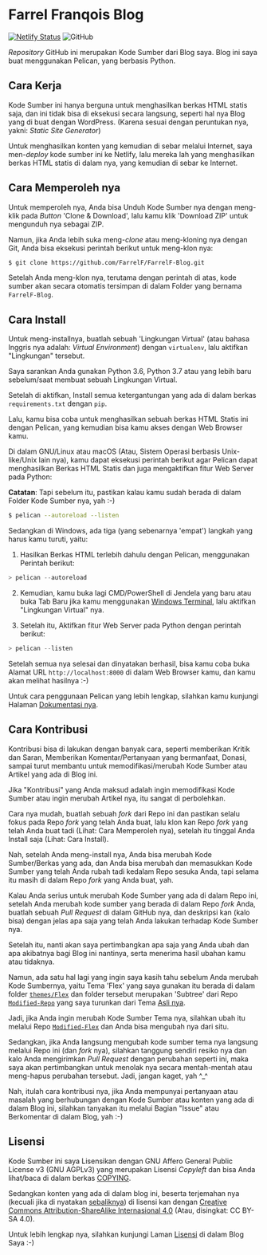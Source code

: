 # Farrel Franqois Blog
[![Netlify Status](https://api.netlify.com/api/v1/badges/edc59a5f-e63a-426c-ae65-cffe9153fa04/deploy-status)](https://app.netlify.com/sites/farrelf/deploys)
![GitHub](https://img.shields.io/github/license/FarrelF/FarrelF-Blog?label=Lisensi&style=flat-square)

*Repository* GitHub ini merupakan Kode Sumber dari Blog saya. Blog ini saya buat menggunakan Pelican, yang berbasis Python.

## Cara Kerja
Kode Sumber ini hanya berguna untuk menghasilkan berkas HTML statis saja, dan ini tidak bisa di eksekusi secara langsung, seperti hal nya Blog yang di buat dengan WordPress. (Karena sesuai dengan peruntukan nya, yakni: *Static Site Generator*)

Untuk menghasilkan konten yang kemudian di sebar melalui Internet, saya men-*deploy* kode sumber ini ke Netlify, lalu mereka lah yang menghasilkan berkas HTML statis di dalam nya, yang kemudian di sebar ke Internet.

## Cara Memperoleh nya
Untuk memperoleh nya, Anda bisa Unduh Kode Sumber nya dengan meng-klik pada *Button* 'Clone & Download', lalu kamu klik 'Download ZIP' untuk mengunduh nya sebagai ZIP.

Namun, jika Anda lebih suka meng-*clone* atau meng-kloning nya dengan Git, Anda bisa eksekusi perintah berikut untuk meng-klon nya:

```bash
$ git clone https://github.com/FarrelF/FarrelF-Blog.git
```

Setelah Anda meng-klon nya, terutama dengan perintah di atas, kode sumber akan secara otomatis tersimpan di dalam Folder yang bernama `FarrelF-Blog`.

## Cara Install
Untuk meng-installnya, buatlah sebuah 'Lingkungan Virtual' (atau bahasa Inggris nya adalah: *Virtual Environment*) dengan `virtualenv`, lalu aktifkan "Lingkungan" tersebut.

Saya sarankan Anda gunakan Python 3.6, Python 3.7 atau yang lebih baru sebelum/saat membuat sebuah Lingkungan Virtual.

Setelah di aktifkan, Install semua ketergantungan yang ada di dalam berkas `requirements.txt` dengan `pip`.

Lalu, kamu bisa coba untuk menghasilkan sebuah berkas HTML Statis ini dengan Pelican, yang kemudian bisa kamu akses dengan Web Browser kamu.

Di dalam GNU/Linux atau macOS (Atau, Sistem Operasi berbasis Unix-like/Unix lain nya), kamu dapat eksekusi perintah berikut agar Pelican dapat menghasilkan Berkas HTML Statis dan juga mengaktifkan fitur Web Server pada Python:

**Catatan**: Tapi sebelum itu, pastikan kalau kamu sudah berada di dalam Folder Kode Sumber nya, yah :-)

```bash
$ pelican --autoreload --listen
```

Sedangkan di Windows, ada tiga (yang sebenarnya 'empat') langkah yang harus kamu turuti, yaitu:
1. Hasilkan Berkas HTML terlebih dahulu dengan Pelican, menggunakan Perintah berikut:
```powershell
> pelican --autoreload
```
2. Kemudian, kamu buka lagi CMD/PowerShell di Jendela yang baru atau buka Tab Baru jika kamu menggunakan [Windows Terminal](https://github.com/microsoft/terminal), lalu aktifkan "Lingkungan Virtual" nya.

3. Setelah itu, Aktifkan fitur Web Server pada Python dengan perintah berikut:
```powershell
> pelican --listen
```

Setelah semua nya selesai dan dinyatakan berhasil, bisa kamu coba buka Alamat URL `http://localhost:8000` di dalam Web Browser kamu, dan kamu akan melihat hasilnya :-)

Untuk cara penggunaan Pelican yang lebih lengkap, silahkan kamu kunjungi Halaman [Dokumentasi nya](https://docs.getpelican.org).

## Cara Kontribusi
Kontribusi bisa di lakukan dengan banyak cara, seperti memberikan Kritik dan Saran, Memberikan Komentar/Pertanyaan yang bermanfaat, Donasi, sampai turut membantu untuk memodifikasi/merubah Kode Sumber atau Artikel yang ada di Blog ini.

Jika "Kontribusi" yang Anda maksud adalah ingin memodifikasi Kode Sumber atau ingin merubah Artikel nya, itu sangat di perbolehkan.

Cara nya mudah, buatlah sebuah *fork* dari Repo ini dan pastikan selalu fokus pada Repo *fork* yang telah Anda buat, lalu klon kan Repo *fork* yang telah Anda buat tadi (Lihat: Cara Memperoleh nya), setelah itu tinggal Anda Install saja (Lihat: Cara Install).

Nah, setelah Anda meng-install nya, Anda bisa merubah Kode Sumber/Berkas yang ada, dan Anda bisa merubah dan memasukkan Kode Sumber yang telah Anda rubah tadi kedalam Repo sesuka Anda, tapi selama itu masih di dalam Repo *fork* yang Anda buat, yah.

Kalau Anda serius untuk merubah Kode Sumber yang ada di dalam Repo ini, setelah Anda merubah kode sumber yang berada di dalam Repo *fork* Anda, buatlah sebuah *Pull Request* di dalam GitHub nya, dan deskripsi kan (kalo bisa) dengan jelas apa saja yang telah Anda lakukan terhadap Kode Sumber nya.

Setelah itu, nanti akan saya pertimbangkan apa saja yang Anda ubah dan apa akibatnya bagi Blog ini nantinya, serta menerima hasil ubahan kamu atau tidaknya.

Namun, ada satu hal lagi yang ingin saya kasih tahu sebelum Anda merubah Kode Sumbernya, yaitu Tema 'Flex' yang saya gunakan itu berada di dalam folder [`themes/Flex`](https://github.com/FarrelF/FarrelF-Blog/tree/master/themes/Flex) dan folder tersebut merupakan 'Subtree' dari Repo [`Modified-Repo`](https://github.com/FarrelF/Modified-Flex) yang saya turunkan dari Tema [Asli nya](https://github.com/alexandrevicenzi/Flex).

Jadi, jika Anda ingin merubah Kode Sumber Tema nya, silahkan ubah itu melalui Repo [`Modified-Flex`](https://github.com/FarrelF/Modified-Flex) dan Anda bisa mengubah nya dari situ.

Sedangkan, jika Anda langsung mengubah kode sumber tema nya langsung melalui Repo ini (dan *fork* nya), silahkan tanggung sendiri resiko nya dan kalo Anda mengirimkan *Pull Request* dengan perubahan seperti ini, maka saya akan pertimbangkan untuk menolak nya secara mentah-mentah atau meng-hapus perubahan tersebut. Jadi, jangan kaget, yah ^\_^

Nah, itulah cara kontribusi nya, jika Anda mempunyai pertanyaan atau masalah yang berhubungan dengan Kode Sumber atau konten yang ada di dalam Blog ini, silahkan tanyakan itu melalui Bagian "Issue" atau Berkomentar di dalam Blog, yah :-)

## Lisensi
Kode Sumber ini saya Lisensikan dengan GNU Affero General Public License v3 (GNU AGPLv3) yang merupakan Lisensi *Copyleft* dan bisa Anda lihat/baca di dalam berkas [COPYING](https://github.com/FarrelF/FarrelF-Blog/blob/master/COPYING).

Sedangkan konten yang ada di dalam blog ini, beserta terjemahan nya (kecuali jika di nyatakan [sebaliknya](https://farrel.franqois.id/catatan-hukum)) di lisensi kan dengan [Creative Commons Attribution-ShareAlike Internasional 4.0](https://creativecommons.org/licenses/by-sa/4.0/) (Atau, disingkat: CC BY-SA 4.0).

Untuk lebih lengkap nya, silahkan kunjungi Laman [Lisensi](https://farrel.franqois.id/lisensi) di dalam Blog Saya :-)
